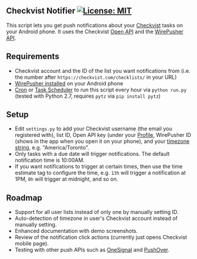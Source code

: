 ## Checkvist Notifier [![License: MIT](https://img.shields.io/badge/License-MIT-yellow.svg)](https://opensource.org/licenses/MIT)

This script lets you get push notifications about your [Checkvist](https://checkvist.com) tasks on your Android phone. It uses the Checkvist [Open API](https://checkvist.com/auth/api) and the [WirePusher API](http://wirepusher.com/help).

## Requirements

- Checkvist account and the ID of the list you want notifications from (i.e. the number after `https://checkvist.com/checklists/` in your URL)
- [WirePusher installed](https://play.google.com/store/apps/details?id=com.mrivan.wirepusher) on your Android phone
- [Cron](https://www.howtogeek.com/101288/how-to-schedule-tasks-on-linux-an-introduction-to-crontab-files) or [Task Scheduler](https://www.howtogeek.com/123393/how-to-automatically-run-programs-and-set-reminders-with-the-windows-task-scheduler) to run this script every hour via `python run.py` (tested with Python 2.7, requires `pytz` via `pip install pytz`)

## Setup

- Edit `settings.py` to add your Checkvist username (the email you registered with), list ID, Open API key (under your [Profile](https://checkvist.com/auth/profile), WirePusher ID (shows in the app when you open it on your phone), and your [timezone string](http://www.timezoneconverter.com/cgi-bin/findzone.tzc), e.g. "America/Toronto".
- Only tasks with a due date will trigger notifications. The default notification time is 10:00AM.
- If you want notifications to trigger at certain times, then use the time estimate tag to configure the time, e.g. `13h` will trigger a notification at 1PM, `0h` will trigger at midnight, and so on.

## Roadmap

- Support for all user lists instead of only one by manually setting ID.
- Auto-detection of timezone in user's Checkvist account instead of manually setting.
- Enhanced documentation with demo screenshots.
- Review of the notification click actions (currently just opens Checkvist mobile page).
- Testing with other push APIs such as [OneSignal](https://onesignal.com) and [PushOver](http://pushover.net).